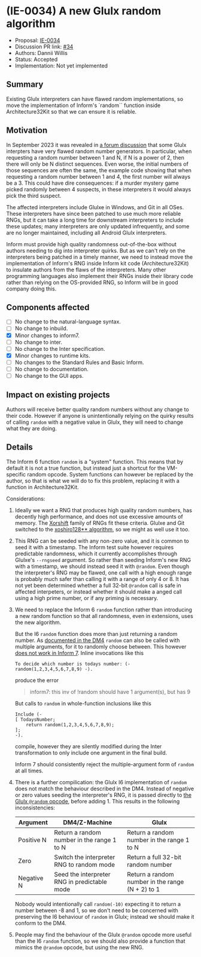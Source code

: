 # (IE-0034) A new Glulx random algorithm

* Proposal: [IE-0034](0034-glulx-random.md)
* Discussion PR link: [#34](https://github.com/ganelson/inform-evolution/pull/34)
* Authors: Dannii Willis
* Status: Accepted
* Implementation: Not yet implemented

## Summary

Existing Glulx interpreters can have flawed random implementations, so move the
implementation of Inform's `random`` function inside Architecture32Kit so that
we can ensure it is reliable.

## Motivation

In September 2023 it was revealed in [a forum discussion](https://intfiction.org/t/lack-of-randomness-sometimes-when-compiling-for-glulx/64533)
that some Glulx interpters have very flawed random number generators. In particular,
when requesting a random number between 1 and N, if N is a power of 2, then there
will only be N distinct sequences. Even worse, the initial numbers of those sequences
are often the same, the example code showing that when requesting a random number
between 1 and 4, the first number will always be a 3. This could have dire
consequences: if a murder mystery game picked randomly between 4 suspects, in these
interpreters it would always pick the third suspect.

The affected interpreters include Glulxe in Windows, and Git in all OSes. These
interpreters have since been patched to use much more reliable RNGs, but it can
take a long time for downstream interpreters to include these updates; many
interpreters are only updated infrequently, and some are no longer maintained,
including all Android Glulx interpreters.

Inform must provide high quality randomness out-of-the-box without authors needing
to dig into interpreter quirks. But as we can't rely on the interpreters being
patched in a timely manner, we need to instead move the implementation of Inform's
RNG inside Inform kit code (Architecture32Kit) to insulate authors from the flaws
of the interpreters. Many other programming languages also implement their RNGs
inside their library code rather than relying on the OS-provided RNG, so Inform
will be in good company doing this.

## Components affected

- [ ] No change to the natural-language syntax.
- [ ] No change to inbuild.
- [x] Minor changes to inform7.
- [ ] No change to inter.
- [ ] No change to the Inter specification.
- [x] Minor changes to runtime kits.
- [ ] No changes to the Standard Rules and Basic Inform.
- [ ] No change to documentation.
- [ ] No change to the GUI apps.

## Impact on existing projects

Authors will receive better quality random numbers without any change to their
code. However if anyone is unintentionally relying on the quirky results of
calling `random` with a negative value in Glulx, they will need to change what
they are doing.

## Details

The Inform 6 function `random` is a "system" function. This means that by default
it is not a true function, but instead just a shortcut for the VM-specific random
opcode. System functions can however be replaced by the author, so that is what
we will do to fix this problem, replacing it with a function in Architecture32Kit.

Considerations:

1. Ideally we want a RNG that produces high quality random numbers, has decently
    high performance, and does not use excessive amounts of memory. The [Xorshift](https://en.wikipedia.org/wiki/Xorshift)
    family of RNGs fit these criteria. Glulxe and Git switched to the
    [xoshiro128** algorithm](https://prng.di.unimi.it/), so we might as well
    use it too.

2. This RNG can be seeded with any non-zero value, and it is common to seed it
    with a timestamp. The Inform test suite however requires predictable randomness,
    which it currently accomplishes through Glulxe's `--rngseed` argument. So
    rather than seeding Inform's new RNG with a timestamp, we should instead seed
    it with `@random`. Even though the interpreter's RNG may be flawed, one call
    with a high enough range is probably much safer than calling it with a range
    of only 4 or 8. It has not yet been determined whether a full 32-bit `@random`
    call is safe in affected interpeters, or instead whether it should make a
    anged call using a high prime number, or if any priming is necessary.

3. We need to replace the Inform 6 `random` function rather than introducing a
    new random function so that all randomness, even in extensions, uses the new
    algorithm.
    
    But the I6 `random` function does more than just returning a random number.
    As [documented in the DM4](https://www.inform-fiction.org/manual/html/s1.html#p45)
    `random` can also be called with multiple arguments, for it to randomly choose
    between. This however [does not work in Inform 7](https://intfiction.org/t/lack-of-randomness-sometimes-when-compiling-for-glulx/64533/101).
    Inline invocations like this
    ```
    To decide which number is todays number: (- random(1,2,3,4,5,6,7,8,9) -).
    ```
    produce the error
    > inform7: this inv of !random should have 1 argument(s), but has 9
    
    But calls to `random` in whole-function inclusions like this
    ```
    Include (-
    [ TodaysNumber;
        return random(1,2,3,4,5,6,7,8,9);
    ];
    -).
    ```
    compile, however they are silently modified during the Inter transformation
    to only include one argument in the final build.

    Inform 7 should consistently reject the multiple-argument form of `random`
    at all times.

4. There is a further compilication: the Glulx I6 implementation of `random`
    does not match the behaviour described in the DM4. Instead of negative or
    zero values seeding the interpreter's RNG, it is passed directly to [the Glulx
    `@random` opcode](https://www.eblong.com/zarf/glulx/Glulx-Spec.html#opcodes_rand),
    before adding 1. This results in the following inconsistencies:

    | Argument | DM4/Z-Machine | Glulx |
    |----------|---------------|-------|
    | Positive N | Return a random number in the range 1 to N | Return a random number in the range 1 to N |
    | Zero | Switch the interpreter RNG to random mode | Return a full 32-bit random number |
    | Negative N | Seed the interpreter RNG in predictable mode | Return a random number in the range (N + 2) to 1

    Nobody would intentionally call `random(-10)` expecting it to return a number
    between -8 and 1, so we don't need to be concerned with preserving the I6
    behaviour of `random` in Glulx; instead we should make it conform to the DM4.

5. People may find the behaviour of the Glulx `@random` opcode more useful than
    the I6 `random` function, so we should also provide a function that mimics
    the `@random` opcode, but using the new RNG.